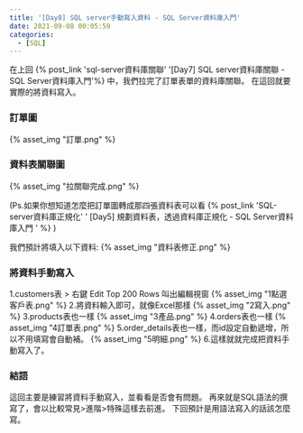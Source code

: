 ```yaml
---
title: '[Day8] SQL server手動寫入資料 - SQL Server資料庫入門'
date: 2021-09-08 00:05:59
categories:
  - [SQL]
---
```

在上回 {% post_link 'sql-server資料庫關聯' '[Day7] SQL server資料庫關聯 - SQL Server資料庫入門'%} 中，我們拉完了訂單表單的資料庫關聯。
在這回就要實際的將資料寫入。
### 訂單圖
{% asset_img "訂單.png" %}
### 資料表關聯圖

{% asset_img "拉關聯完成.png" %}

(Ps.如果你想知道怎麼把訂單圖轉成那四張資料表可以看 {% post_link 'SQL-server資料庫正規化' '
[Day5] 規劃資料表，透過資料庫正規化 - SQL Server資料庫入門
' %} )

我們預計將填入以下資料:
{% asset_img "資料表修正.png" %}


### 將資料手動寫入 

1.customers表 > 右鍵 Edit Top 200 Rows 叫出編輯視窗
{% asset_img "1點選客戶表.png" %}
2.將資料輸入即可，就像Excel那樣
{% asset_img "2寫入.png" %}
3.products表也一樣
{% asset_img "3產品.png" %}
4.orders表也一樣
{% asset_img "4訂單表.png" %}
5.order_details表也一樣，而id設定自動遞增，所以不用填寫會自動補。
{% asset_img "5明細.png" %}
6.這樣就就完成把資料手動寫入了。

### 結語
這回主要是練習將資料手動寫入，並看看是否會有問題。
再來就是SQL語法的撰寫了，會以比較常見>進階>特殊這樣去前進。
下回預計是用語法寫入的話該怎麼寫。






